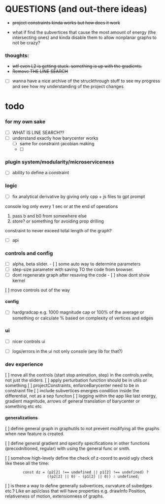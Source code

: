 # QUESTIONS (and out-there ideas)

- ~~project constraints kinda works but how does it work~~

- what if find the subvertices that cause the most amount of energy (the intersecting ones) and kinda disable them to allow nonplanar graphs to not be crazy? 

### thoughts:
- ~~wtf even L2 is getting stuck. something is up with the gradients.~~
- ~~Remove THE LINE SEARCH~~
- [ ] wanna have a nice archive of the struckthrough stuff to see my progress and see how my understanding of the project changes





# todo

### for my own sake
- [ ] WHAT IS LINE SEARCH??
- [ ] understand exactly how barycenter works
  - [ ] same for constraint-jacobian making
  - [ ] 

### plugin system/modularity/microserviceness

- [ ] ability to define a constraint



### logic

- [ ] fix analytical derivative by giving only cpp + js files to gpt prompt

console log only every 1 sec or at the end of operations

1. pass b and b0 from somewhere else
2. store? or something for avoiding prop drilling

constraint to never exceed total length of the graph?
- [ ] api

### controls and config

- [ ] alpha, beta slider.
      - [ ] some auto way to determine parameters
- [ ] step-size parameter with saving TO the code from browser.
- [ ] dont regenerate graph after resaving the code
      - [ ] show dont show kernel

[ ] move controls out of the way

#### config 
- [ ] hardgradcap e.g. 1000 magnitude cap or 100% of the average or something or calculate % based on complexity of vertices and edges

### ui

- [ ] nicer controls ui
- [ ] logs/errors in the ui not only console (any lib for that?)


### dev experience

[ ] move all the controls (start stop animation, step) in the controls.svelte, not just the sliders.
[ ] apply perturbation function should be in utils or something
[ ] projectConstraints, enforceBarycenter need to be in constraint file
[ ] include subvertices energies condition inside the differential, not as a sep funciton
[ ] logging within the app like last energy, gradient magnitude, arrows of general translation of barycenter or something etc etc

#### generalizations 
[ ] define general graph in graphutils to not prevent modifying all the graphs when new feature is created.

[ ] define general gradient and specify specifications in other functions (precodnitioned, regular) with using the general func or smth.		           


[ ] somehow high-levely define the check of z-coord to avoid ugly check like these all the time:
```
		const dz = (p2[2] !== undefined || p1[2] !== undefined) ? 
		           ((p2[2] || 0) - (p1[2] || 0)) : undefined;
```

[ ] is there a way to define generally subvertices, curvature of subedges etc.? Like an api/class that will have properties e.g. drawInfo Position, relativeness of motion, extensionness of graphs.